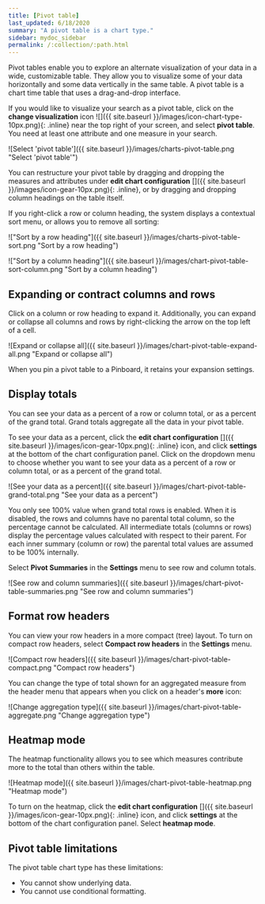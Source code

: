 ```yaml
---
title: [Pivot table]
last_updated: 6/18/2020
summary: "A pivot table is a chart type."
sidebar: mydoc_sidebar
permalink: /:collection/:path.html
---
```

Pivot tables enable you to explore an alternate visualization of your data in a
wide, customizable table. They allow you to visualize some of your data horizontally and some data vertically in the same table. A pivot table is a chart
time table that uses a drag-and-drop interface.  

If you would like to visualize your search as a pivot table, click on the **change visualization** icon ![]({{ site.baseurl }}/images/icon-chart-type-10px.png){: .inline} near the top right of your screen, and select **pivot table**. You need at least one attribute and one measure in your search.

![Select 'pivot table']({{ site.baseurl }}/images/charts-pivot-table.png "Select 'pivot table'")

You can restructure your pivot table by dragging and dropping the measures and attributes under **edit chart configuration** []({{ site.baseurl }}/images/icon-gear-10px.png){: .inline}, or by dragging and dropping column headings on the table itself.

If you right-click a row or column heading, the system displays a contextual sort menu, or allows you to remove all sorting:

!["Sort by a row heading"]({{ site.baseurl }}/images/charts-pivot-table-sort.png "Sort by a row heading")

!["Sort by a column heading"]({{ site.baseurl }}/images/chart-pivot-table-sort-column.png "Sort by a column heading")


## Expanding or contract columns and rows

Click on a column or row heading to expand it. Additionally, you can expand or collapse all columns and rows by right-clicking the arrow on the top left of a cell.

![Expand or collapse all]({{ site.baseurl }}/images/chart-pivot-table-expand-all.png "Expand or collapse all")

When you pin a pivot table to a Pinboard, it retains your expansion settings.

## Display totals

You can see your data as a percent of a row or column total, or as a percent of the grand total. Grand totals aggregate all the data in your pivot table.

To see your data as a percent, click the **edit chart configuration** []({{ site.baseurl }}/images/icon-gear-10px.png){: .inline} icon, and click **settings** at the bottom of the chart configuration panel. Click on the dropdown menu to choose whether you want to see your data as a percent of a row or column total, or as a percent of the grand total.

![See your data as a percent]({{ site.baseurl }}/images/chart-pivot-table-grand-total.png "See your data as a percent")

You only see 100% value when grand total rows is enabled. When
it is disabled, the rows and columns have no parental total column, so the
percentage cannot be calculated. All intermediate totals (columns or rows)
display the percentage values calculated with respect to their parent. For each
inner summary (column or row) the parental total values are assumed to be 100%
internally.

Select **Pivot Summaries** in the **Settings** menu to see row and column totals.

![See row and column summaries]({{ site.baseurl }}/images/chart-pivot-table-summaries.png "See row and column summaries")

## Format row headers

You can view your row headers in a more compact (tree) layout. To turn on compact row headers, select **Compact row headers** in the **Settings** menu.

![Compact row headers]({{ site.baseurl }}/images/chart-pivot-table-compact.png "Compact row headers")

You can change the type of total shown for an aggregated measure from the header menu that appears when you click on a header's **more** icon:

![Change aggregation type]({{ site.baseurl }}/images/chart-pivot-table-aggregate.png "Change aggregation type")

## Heatmap mode

The heatmap functionality allows you to see which measures contribute more to the total than
others within the table.

![Heatmap mode]({{ site.baseurl }}/images/chart-pivot-table-heatmap.png "Heatmap mode")

To turn on the heatmap, click the **edit chart configuration** []({{ site.baseurl }}/images/icon-gear-10px.png){: .inline} icon, and click **settings** at the bottom of the chart configuration panel. Select **heatmap mode**.

## Pivot table limitations

The pivot table chart type has these limitations:

- You cannot show underlying data.
- You cannot use conditional formatting.
